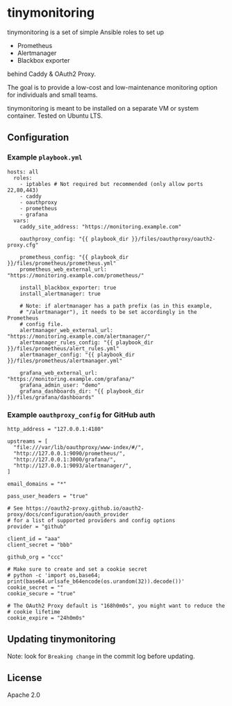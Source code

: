 # tinymonitoring

tinymonitoring is a set of simple Ansible roles to set up

* Prometheus
* Alertmanager
* Blackbox exporter

behind Caddy & OAuth2 Proxy.

The goal is to provide a low-cost and low-maintenance monitoring option
for individuals and small teams.

tinymonitoring is meant to be installed on a separate VM or system container.
Tested on Ubuntu LTS.

## Configuration

### Example `playbook.yml`

```
hosts: all
  roles:
    - iptables # Not required but recommended (only allow ports 22,80,443)
    - caddy
    - oauthproxy
    - prometheus
    - grafana
  vars:
    caddy_site_address: "https://monitoring.example.com"

    oauthproxy_config: "{{ playbook_dir }}/files/oauthproxy/oauth2-proxy.cfg"

    prometheus_config: "{{ playbook_dir }}/files/prometheus/prometheus.yml"
    prometheus_web_external_url: "https://monitoring.example.com/prometheus/"

    install_blackbox_exporter: true
    install_alertmanager: true

    # Note: if alertmanager has a path prefix (as in this example,
    # "/alertmanager"), it needs to be set accordingly in the Prometheus
    # config file.
    alertmanager_web_external_url: "https://monitoring.example.com/alertmanager/"
    alertmanager_rules_config: "{{ playbook_dir }}/files/prometheus/alert_rules.yml"
    alertmanager_config: "{{ playbook_dir }}/files/prometheus/alertmanager.yml"

    grafana_web_external_url: "https://monitoring.example.com/grafana/"
    grafana_admin_user: "demo"
    grafana_dashboards_dir: "{{ playbook_dir }}/files/grafana/dashboards"
```

### Example `oauthproxy_config` for GitHub auth

```
http_address = "127.0.0.1:4180"

upstreams = [
  "file:///var/lib/oauthproxy/www-index/#/",
  "http://127.0.0.1:9090/prometheus/",
  "http://127.0.0.1:3000/grafana/",
  "http://127.0.0.1:9093/alertmanager/",
]

email_domains = "*"

pass_user_headers = "true"

# See https://oauth2-proxy.github.io/oauth2-proxy/docs/configuration/oauth_provider
# for a list of supported providers and config options
provider = "github"

client_id = "aaa"
client_secret = "bbb"

github_org = "ccc"

# Make sure to create and set a cookie secret
# python -c 'import os,base64; print(base64.urlsafe_b64encode(os.urandom(32)).decode())'
cookie_secret = ""
cookie_secure = "true"

# The OAuth2 Proxy default is "168h0m0s", you might want to reduce the
# cookie lifetime
cookie_expire = "24h0m0s"
```

## Updating tinymonitoring

Note: look for `Breaking change` in the commit log before updating.

## License

Apache 2.0
